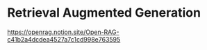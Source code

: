 # Retrieval Augmented Generation

https://openrag.notion.site/Open-RAG-c41b2a4dcdea4527a7c1cd998e763595
